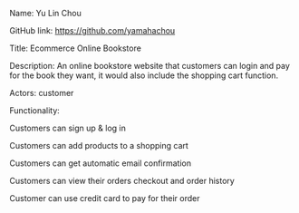 Name: Yu Lin Chou

GitHub link: https://github.com/yamahachou

Title: Ecommerce Online Bookstore

Description: An online bookstore website that customers can login and pay for the book they want, it would also include the 
shopping cart function.

Actors: customer

Functionality:

Customers can sign up & log in

Customers can add products to a shopping cart

Customers can get automatic email confirmation

Customers can view their orders checkout and order history

Customer can use credit card to pay for their order
